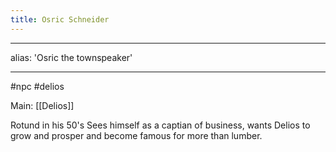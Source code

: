 ---title: Osric Schneider---
---
alias: 'Osric the townspeaker'

---
#npc #delios 

Main: [[Delios]]

Rotund in his 50's
Sees himself as a captian of business, wants Delios to grow and prosper and become famous for more than lumber.
